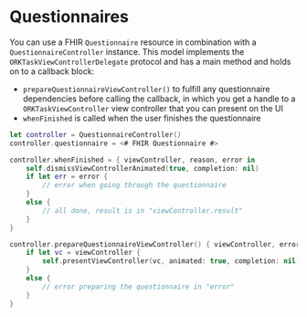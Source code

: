 Questionnaires
==============

You can use a FHIR `Questionnaire` resource in combination with a `QuestionnaireController` instance.
This model implements the `ORKTaskViewControllerDelegate` protocol and has a main method and holds on to a callback block:

- `prepareQuestionnaireViewController()` to fulfill any questionnaire dependencies before calling the callback, in which you get a handle to a `ORKTaskViewController` view controller that you can present on the UI
- `whenFinished` is called when the user finishes the questionnaire


```swift
let controller = QuestionnaireController()
controller.questionnaire = <# FHIR Questionnaire #>

controller.whenFinished = { viewController, reason, error in
    self.dismissViewControllerAnimated(true, completion: nil)
    if let err = error {
        // error when going through the questionnaire
    }
    else {
        // all done, result is in "viewController.result"
    }
}

controller.prepareQuestionnaireViewController() { viewController, error in
    if let vc = viewController {
        self.presentViewController(vc, animated: true, completion: nil)
    }
    else {
        // error preparing the questionnaire in "error"
    }
}
```

